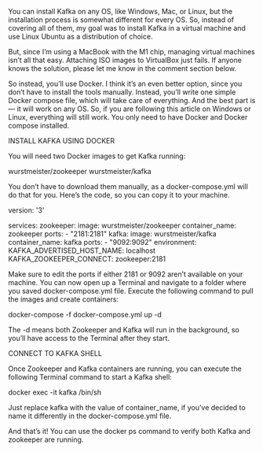 
You can install Kafka on any OS, like Windows, Mac, or Linux, but the installation process is somewhat different for every OS. So, instead of covering all of them, my goal was to install Kafka in a virtual machine and use Linux Ubuntu as a distribution of choice.

But, since I’m using a MacBook with the M1 chip, managing virtual machines isn’t all that easy. Attaching ISO images to VirtualBox just fails. If anyone knows the solution, please let me know in the comment section below.

So instead, you’ll use Docker. I think it’s an even better option, since you don’t have to install the tools manually. Instead, you’ll write one simple Docker compose file, which will take care of everything. And the best part is — it will work on any OS. So, if you are following this article on Windows or Linux, everything will still work. You only need to have Docker and Docker compose installed.


INSTALL KAFKA USING DOCKER

You will need two Docker images to get Kafka running:

wurstmeister/zookeeper 
wurstmeister/kafka 

You don’t have to download them manually, as a docker-compose.yml will do that for you. Here’s the code, so you can copy it to your machine.

version: '3'

services:
  zookeeper:
    image: wurstmeister/zookeeper
    container_name: zookeeper
    ports:
      - "2181:2181"
  kafka:
    image: wurstmeister/kafka
    container_name: kafka
    ports:
      - "9092:9092"
    environment:
      KAFKA_ADVERTISED_HOST_NAME: localhost
      KAFKA_ZOOKEEPER_CONNECT: zookeeper:2181
      
      
Make sure to edit the ports if either 2181 or 9092 aren’t available on your machine. You can now open up a Terminal and navigate to a folder where you saved docker-compose.yml file. Execute the following command to pull the images and create containers:

docker-compose -f docker-compose.yml up -d


The -d means both Zookeeper and Kafka will run in the background, so you’ll have access to the Terminal after they start.


CONNECT TO KAFKA SHELL

Once Zookeeper and Kafka containers are running, you can execute the following Terminal command to start a Kafka shell:

docker exec -it kafka /bin/sh

Just replace kafka with the value of container_name, if you’ve decided to name it differently in the docker-compose.yml file.

And that’s it! You can use the docker ps command to verify both Kafka and zookeeper are running.


